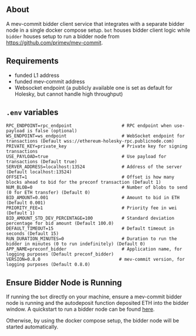 ## About

A mev-commit bidder client service that integrates with a separate bidder node in a single docker compose setup. `bot` houses bidder client logic while `bidder` houses setup to run a bidder node from https://github.com/primev/mev-commit.

## Requirements

- funded L1 address
- funded mev-commit address
- Websocket endpoint (a publicly available one is set as default for Holesky, but cannot handle high throughput)

## `.env` variables

```
RPC_ENDPOINT=rpc_endpoint                   # RPC endpoint when use-payload is false (optional)
WS_ENDPOINT=ws_endpoint                     # WebSocket endpoint for transactions (Default wss://ethereum-holesky-rpc.publicnode.com)
PRIVATE_KEY=private_key                     # Private key for signing transactions
USE_PAYLOAD=true                            # Use payload for transactions (Default true)
SERVER_ADDRESS=localhost:13524              # Address of the server (Default localhost:13524)
OFFSET=1                                    # Offset is how many blocks ahead to bid for the preconf transaction (Default 1)
NUM_BLOB=0                                  # Number of blobs to send (0 for ETH transfer) (Default 0)
BID_AMOUNT=0.001                            # Amount to bid in ETH (Default 0.001)
PRIORITY_FEE=1                              # Priority fee in wei (Default 1)
BID_AMOUNT_STD_DEV_PERCENTAGE=100           # Standard deviation percentage for bid amount (Default 100.0)
DEFAULT_TIMEOUT=15                          # Default timeout in seconds (Default 15)
RUN_DURATION_MINUTES=0                      # Duration to run the bidder in minutes (0 to run indefinitely) (Default 0)
APP_NAME=preconf_bidder                     # Application name, for logging purposes (Default preconf_bidder)
VERSION=0.8.0                              # mev-commit version, for logging purposes (Default 0.8.0)
```

## Ensure Bidder Node is Running

If running the `bot` directly on your machine, ensure a mev-commit bidder node is running and the autodeposit function deposited ETH into the bidder window. A quickstart to run a bidder node can be found [here](https://docs.primev.xyz/get-started/quickstart).

Otherwise, by using the docker compose setup, the bidder node will be started automatically.